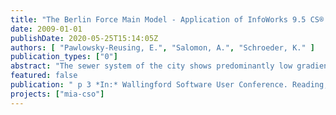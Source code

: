 ```yaml
---
title: "The Berlin Force Main Model - Application of InfoWorks 9.5 CS® for the evaluation of a large force main network and the pollution load to a WWTP"
date: 2009-01-01
publishDate: 2020-05-25T15:14:05Z
authors: [ "Pawlowsky-Reusing, E.", "Salomon, A.", "Schroeder, K." ]
publication_types: ["0"]
abstract: "The sewer system of the city shows predominantly low gradients and partly high inline sewer capacities. A historically founded system of 63 pump stations is used for the delivery and distribution of combined water and wastewater from the collection systems via long force mains to six wwtps. Simultaneously, in case of rainfall events the pumps act as variable throttles on the outflow of the combined sewerage and activate the inline sewer capacities. High demands are formulated by the water authority to the emissions out of the waste water system into the sensible water bodies. Five of six wwtps of the city are situated in the surrounding area of Berlin. Due to the long distances between the pump stations in the inner city and the wwtps, the time until the dilution effect of the stormwater will be noticed at the inlet of the wwtp may last several hours. Due to the increased delivery rate at the pump stations of the combined sewer system during stormwater runoff (twice the dry weather peak flow), the pollution load at the wwtp increases immediately in the same amount. Due to the enlargement of storage within the combined sewer systems until the year 2020 to meet higher demands of the water authority, the total duration of a raised inflow to the wwtp during and after rain events will increase. To furthermore keep the processes at the wwtp stable (especially the nitrogen removal) the construction of a storage tank at the inlet of the wwtp (=outlet of the pressure main) as an option shall be taken under research. The volume of the storage tank is not only determined by the quantity but also by the quality of the inflow  To provide evidence, that the new version of InfoWorks 9.5 CS® is able to calculate the flow and pollution processes in the pressure main network, a diploma thesis is carried out at the Berlin Centre of Competence for Water with the participation of the Berliner Wasserbetriebe"
featured: false
publication: " p 3 *In:* Wallingford Software User Conference. Reading, UK. 15. - 16.9.2009"
projects: ["mia-cso"]
---
```


